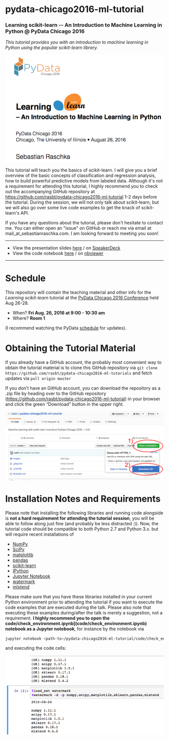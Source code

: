 # pydata-chicago2016-ml-tutorial

### Learning scikit-learn -- An Introduction to Machine Learning in Python @ PyData Chicago 2016

*This tutorial provides you with an introduction to machine learning in Python using the popular scikit-learn library.*

![](images/logo.png)

This tutorial will teach you the basics of scikit-learn. I will give you a brief overview of the basic concepts of classification and regression analysis, how to build powerful predictive models from labeled data. Although it's not a requirement for attending this tutorial, I highly recommend you to check out the accompanying GitHub repository at https://github.com/rasbt/pydata-chicago2016-ml-tutorial 1-2 days before the tutorial. During the session, we will not only talk about scikit-learn, but we will also go over some live code examples to get the knack of scikit-learn's API.   

If you have any questions about the tutorial, please don't hesitate to contact me. You can either open an "issue" on GitHub or reach me via email at mail_at_sebastianraschka.com. I am looking forward to meeting you soon!

---

- View the presentation slides [here](slides/PyDataChi2016_sr.pdf) / on [SpeakerDeck](https://speakerdeck.com/rasbt/learning-scikit-learn-an-introduction-to-machine-learning-in-python-at-pydata-chicago-2016)
- View the code notebook [here](code/tutorial.ipynb) / on [nbviewer](http://nbviewer.jupyter.org/github/rasbt/pydata-chicago2016-ml-tutorial/blob/master/code/tutorial.ipynb)

---

# Schedule

This repository will contain the teaching material and other info for the *Learning scikit-learn* tutorial at the [PyData Chicago 2016 Conference](http://pydata.org/chicago2016/) held Aug 26-28.

- When? **Fri Aug. 26, 2016 at 9:00 - 10:30 am**
- Where? **Room 1**

(I recommend watching the PyData [schedule](http://pydata.org/chicago2016/schedule/) for updates).

# Obtaining the Tutorial Material

If you already have a GitHub account, the probably most convenient way to obtain the tutorial material is to clone this GitHub repository via `git clone https://github.com/rasbt/pydata-chicago2016-ml-tutorials` and fetch updates via `pull origin master`

If you don’t have an GitHub account, you can download the repository as a .zip file by heading over to the GitHub repository (https://github.com/rasbt/pydata-chicago2016-ml-tutorial) in your browser and click the green “Download” button in the upper right.

![](images/github-download.png)


# Installation Notes and Requirements

Please note that installing the following libraries and running code alongside is **not a hard requirement for attending the tutorial session**, you will be able to follow along just fine (and probably be less distracted :)). Now, the tutorial code should be compatible to both Python 2.7 and Python 3.x. but will require recent installations of

- [NumPy](http://www.numpy.org)
- [SciPy](http://www.scipy.org)
- [matplotlib](http://matplotlib.org)
- [pandas](http://pandas.pydata.org)
- [scikit-learn](http://scikit-learn.org/stable/)
- [IPython](http://ipython.readthedocs.org/en/stable/)
- [Jupyter Notebook](http://jupyter.org)
- [watermark](https://pypi.python.org/pypi/watermark)
- [mlxtend](http://rasbt.github.io/mlxtend/)


Please make sure that you have these libraries installed in your current Python environment prior to attending the tutorial if you want to execute the code examples that are executed during the talk. Please also note that executing these examples during/after the talk is merely a suggestion, not a requirement. **I highly recommend you to open the code/check_environment.ipynb](code/check_environment.ipynb) notebook as a Jupyter notebook**, for instance by the notebook via

```bash
jupyter notebook <path-to>/pydata-chicago2016-ml-tutorial/code/check_environment.ipynb
```
and executing the code cells:

![](images/checkenv-example.png)
